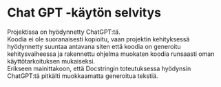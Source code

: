 # Chat GPT -käytön selvitys

Projektissa on hyödynnetty ChatGPT:tä.<br>
Koodia ei ole suoranaisesti kopioitu, vaan projektin kehityksessä hyödynnetty suuntaa antavana siten että koodia on generoitu kehitysvaiheessa ja rakennettu ohjelma muokaten koodia runsaasti oman käyttötarkoituksen mukaiseksi.<br>
Erikseen mainittakoon, että Docstringin toteutuksessa hyödynsin ChatGPT:tä pitkälti muokkaamatta generoitua tekstiä.
